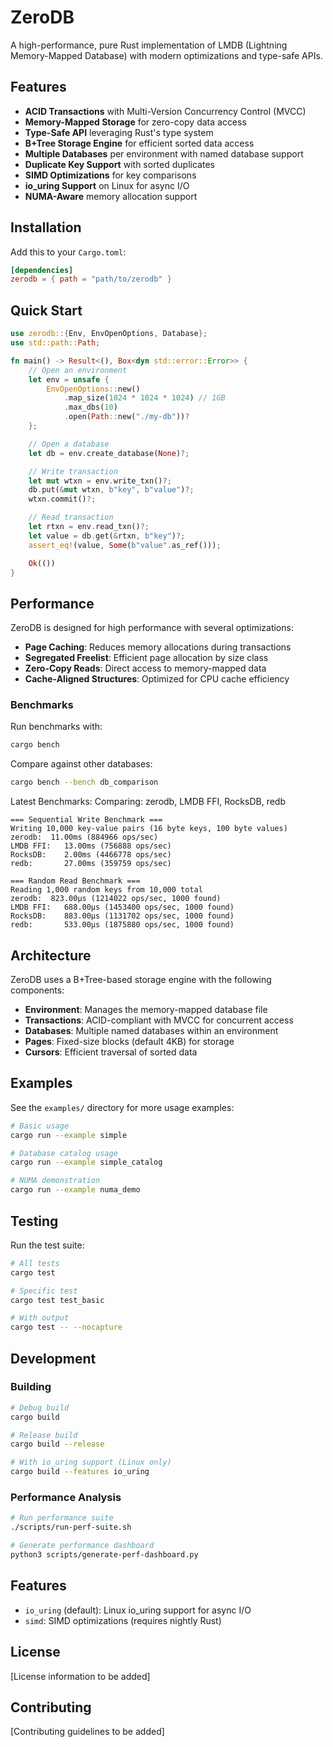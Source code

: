 # ZeroDB

A high-performance, pure Rust implementation of LMDB (Lightning Memory-Mapped Database) with modern optimizations and type-safe APIs.

## Features

- **ACID Transactions** with Multi-Version Concurrency Control (MVCC)
- **Memory-Mapped Storage** for zero-copy data access
- **Type-Safe API** leveraging Rust's type system
- **B+Tree Storage Engine** for efficient sorted data access
- **Multiple Databases** per environment with named database support
- **Duplicate Key Support** with sorted duplicates
- **SIMD Optimizations** for key comparisons
- **io_uring Support** on Linux for async I/O
- **NUMA-Aware** memory allocation support

## Installation

Add this to your `Cargo.toml`:

```toml
[dependencies]
zerodb = { path = "path/to/zerodb" }
```

## Quick Start

```rust
use zerodb::{Env, EnvOpenOptions, Database};
use std::path::Path;

fn main() -> Result<(), Box<dyn std::error::Error>> {
    // Open an environment
    let env = unsafe {
        EnvOpenOptions::new()
            .map_size(1024 * 1024 * 1024) // 1GB
            .max_dbs(10)
            .open(Path::new("./my-db"))?
    };

    // Open a database
    let db = env.create_database(None)?;

    // Write transaction
    let mut wtxn = env.write_txn()?;
    db.put(&mut wtxn, b"key", b"value")?;
    wtxn.commit()?;

    // Read transaction
    let rtxn = env.read_txn()?;
    let value = db.get(&rtxn, b"key")?;
    assert_eq!(value, Some(b"value".as_ref()));

    Ok(())
}
```

## Performance

ZeroDB is designed for high performance with several optimizations:

- **Page Caching**: Reduces memory allocations during transactions
- **Segregated Freelist**: Efficient page allocation by size class
- **Zero-Copy Reads**: Direct access to memory-mapped data
- **Cache-Aligned Structures**: Optimized for CPU cache efficiency

### Benchmarks

Run benchmarks with:

```bash
cargo bench
```

Compare against other databases:

```bash
cargo bench --bench db_comparison
```

Latest Benchmarks: Comparing: zerodb, LMDB FFI, RocksDB, redb
```
=== Sequential Write Benchmark ===
Writing 10,000 key-value pairs (16 byte keys, 100 byte values)
zerodb:  11.00ms (884966 ops/sec)
LMDB FFI:   13.00ms (756888 ops/sec)
RocksDB:    2.00ms (4466778 ops/sec)
redb:       27.00ms (359759 ops/sec)

=== Random Read Benchmark ===
Reading 1,000 random keys from 10,000 total
zerodb:  823.00μs (1214022 ops/sec, 1000 found)
LMDB FFI:   688.00μs (1453400 ops/sec, 1000 found)
RocksDB:    883.00μs (1131702 ops/sec, 1000 found)
redb:       533.00μs (1875880 ops/sec, 1000 found)
```

## Architecture

ZeroDB uses a B+Tree-based storage engine with the following components:

- **Environment**: Manages the memory-mapped database file
- **Transactions**: ACID-compliant with MVCC for concurrent access
- **Databases**: Multiple named databases within an environment
- **Pages**: Fixed-size blocks (default 4KB) for storage
- **Cursors**: Efficient traversal of sorted data

## Examples

See the `examples/` directory for more usage examples:

```bash
# Basic usage
cargo run --example simple

# Database catalog usage
cargo run --example simple_catalog

# NUMA demonstration
cargo run --example numa_demo
```

## Testing

Run the test suite:

```bash
# All tests
cargo test

# Specific test
cargo test test_basic

# With output
cargo test -- --nocapture
```

## Development

### Building

```bash
# Debug build
cargo build

# Release build
cargo build --release

# With io_uring support (Linux only)
cargo build --features io_uring
```

### Performance Analysis

```bash
# Run performance suite
./scripts/run-perf-suite.sh

# Generate performance dashboard
python3 scripts/generate-perf-dashboard.py
```

## Features

- `io_uring` (default): Linux io_uring support for async I/O
- `simd`: SIMD optimizations (requires nightly Rust)


## License

[License information to be added]

## Contributing

[Contributing guidelines to be added]
